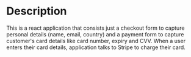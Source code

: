 # Description

This is a react application that consists just a checkout form to capture personal details (name, email, country) and a payment form to capture customer's card details like card number, expiry and CVV. When a user enters their card details, application talks to Stripe to charge their card.

